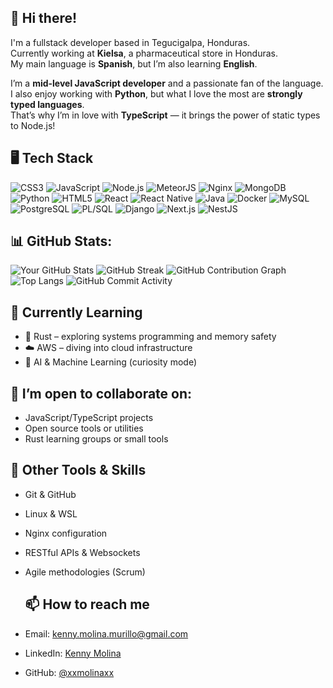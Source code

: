 ## 👋 Hi there!
I'm a fullstack developer based in Tegucigalpa, Honduras.  
Currently working at **Kielsa**, a pharmaceutical store in Honduras.  
My main language is **Spanish**, but I’m also learning **English**.  

I’m a **mid-level JavaScript developer** and a passionate fan of the language.  
I also enjoy working with **Python**, but what I love the most are **strongly typed languages**.  
That’s why I’m in love with **TypeScript** — it brings the power of static types to Node.js!


## 🖥 Tech Stack

![CSS3](https://img.shields.io/badge/CSS3-1572B6?style=for-the-badge&logo=css3&logoColor=white)
![JavaScript](https://img.shields.io/badge/JavaScript-F7DF1E?style=for-the-badge&logo=javascript&logoColor=black)
![Node.js](https://img.shields.io/badge/Node.js-339933?style=for-the-badge&logo=node.js&logoColor=white)
![MeteorJS](https://img.shields.io/badge/MeteorJS-EC1C24?style=for-the-badge&logo=meteor&logoColor=white)
![Nginx](https://img.shields.io/badge/Nginx-009639?style=for-the-badge&logo=nginx&logoColor=white)
![MongoDB](https://img.shields.io/badge/MongoDB-4EA94B?style=for-the-badge&logo=mongodb&logoColor=white)
![Python](https://img.shields.io/badge/Python-3776AB?style=for-the-badge&logo=python&logoColor=white)
![HTML5](https://img.shields.io/badge/HTML5-E34F26?style=for-the-badge&logo=html5&logoColor=white)
![React](https://img.shields.io/badge/React-61DAFB?style=for-the-badge&logo=react&logoColor=black)
![React Native](https://img.shields.io/badge/React_Native-61DAFB?style=for-the-badge&logo=react&logoColor=black)
![Java](https://img.shields.io/badge/Java-007396?style=for-the-badge&logo=java&logoColor=white)
![Docker](https://img.shields.io/badge/Docker-2496ED?style=for-the-badge&logo=docker&logoColor=white)
![MySQL](https://img.shields.io/badge/MySQL-4479A1?style=for-the-badge&logo=mysql&logoColor=white)
![PostgreSQL](https://img.shields.io/badge/PostgreSQL-336791?style=for-the-badge&logo=postgresql&logoColor=white)
![PL/SQL](https://img.shields.io/badge/PL/SQL-CC2927?style=for-the-badge&logo=oracle&logoColor=white)
![Django](https://img.shields.io/badge/Django-092E20?style=for-the-badge&logo=django&logoColor=white)
![Next.js](https://img.shields.io/badge/Next.js-000000?style=for-the-badge&logo=next.js&logoColor=white)
![NestJS](https://img.shields.io/badge/NestJS-E0234E?style=for-the-badge&logo=nestjs&logoColor=white)

## 📊 GitHub Stats:
![Your GitHub Stats](https://github-readme-stats.vercel.app/api?username=xxmolinaxx&show_icons=true&theme=dark)
![GitHub Streak](https://streak-stats.demolab.com/?user=xxmolinaxx&theme=dark)
![GitHub Contribution Graph](https://github-readme-activity-graph.vercel.app/graph?username=xxmolinaxx&theme=react-dark)
![Top Langs](https://github-readme-stats.vercel.app/api/top-langs/?username=xxmolinaxx&layout=compact&theme=dark)
![GitHub Commit Activity](https://github-readme-streak-stats.herokuapp.com/?user=xxmolinaxx&theme=dark)

## 🌱 Currently Learning
- 🦀 Rust – exploring systems programming and memory safety
- ☁️ AWS – diving into cloud infrastructure
- 🧠 AI & Machine Learning (curiosity mode)

## 🤝 I’m open to collaborate on:
- JavaScript/TypeScript projects
- Open source tools or utilities
- Rust learning groups or small tools

## 🧰 Other Tools & Skills
- Git & GitHub
- Linux & WSL
- Nginx configuration
- RESTful APIs & Websockets
- Agile methodologies (Scrum)

  ## 📫 How to reach me
- Email: kenny.molina.murillo@gmail.com
- LinkedIn: [Kenny Molina](https://www.linkedin.com/in/tuusuario)
- GitHub: [@xxmolinaxx](https://github.com/xxmolinaxx)


<!--
**xXMolinaXx/xXMolinaXx** is a ✨ _special_ ✨ repository because its `README.md` (this file) appears on your GitHub profile.

Here are some ideas to get you started:

- 🔭 I’m currently working on ...
- 🌱 I’m currently learning ...
- 👯 I’m looking to collaborate on ...
- 🤔 I’m looking for help with ...
- 💬 Ask me about ...
- 📫 How to reach me: ...
- 😄 Pronouns: ...
- ⚡ Fun fact: ...
-->

